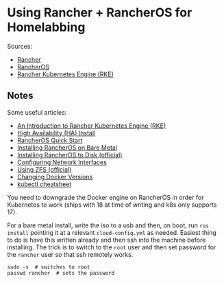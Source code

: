 # Using Rancher + RancherOS for Homelabbing

Sources:

* [Rancher](https://rancher.com)
* [RancherOS](https://rancher.com/rancher-os/)
* [Rancher Kubernetes Engine \(RKE\)](https://rancher.com/docs/rke/v0.1.x/en/)

## Notes

Some useful articles:

* [An Introduction to Rancher Kubernetes Engine \(RKE\)](https://rancher.com/an-introduction-to-rke/)
* [High Availability \(HA\) Install](https://rancher.com/docs/rancher/v2.x/en/installation/ha/)
* [RancherOS Quick Start](https://rancher.com/docs/os/v1.x/en/quick-start-guide/)
* [Installing RancherOS on Bare Metal](https://tzrlk.aetheric.co.nz/tech/devops/2017/06/12/installing-rancheros-on-bare-metal.html)
* [Installing RancherOS to Disk \(official\)](https://rancher.com/docs/os/v1.2/en/running-rancheros/server/install-to-disk/)
* [Configuring Network Interfaces](https://rancher.com/docs/os/v1.x/en/installation/networking/interfaces/)
* [Using ZFS \(official\)](https://rancher.com/docs/os/v1.x/en/installation/storage/using-zfs/)
* [Changing Docker Versions](https://rancher.com/docs/os/v1.1/en/configuration/switching-docker-versions/)
* [kubectl cheatsheet](https://kubernetes.io/docs/reference/kubectl/cheatsheet)

You need to downgrade the Docker engine on RancherOS in order for Kubernetes to work \(ships with 18 at time of writing and k8s only supports 17\).

For a bare metal install, write the iso to a usb and then, on boot, run `ros install` pointing it at a relevant `cloud-config.yml` as needed. Easiest thing to do is have this written already and then ssh into the machine before installing. The trick is to switch to the `root` user and then set password for the `rancher` user so that ssh remotely works.

```
sudo -s  # switches to root
passwd rancher  # sets the password
```



